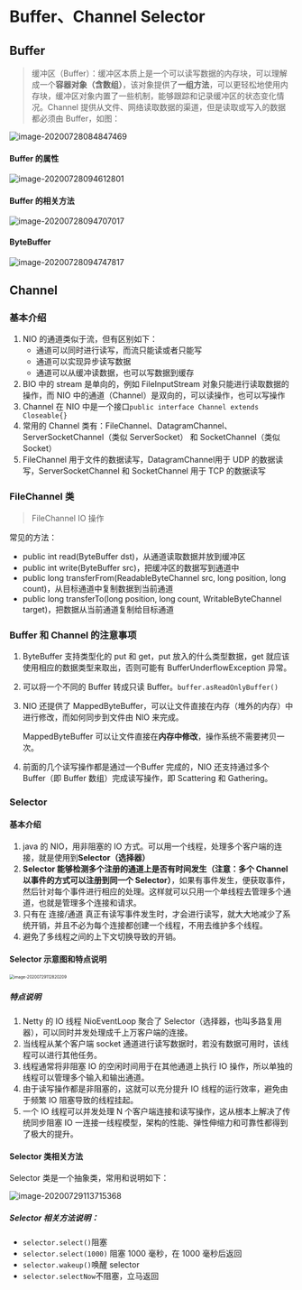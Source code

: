 # Buffer、Channel Selector



## Buffer

> 缓冲区（Buffer）：缓冲区本质上是一个可以读写数据的内存块，可以理解成一个**容器对象（含数组）**，该对象提供了**一组方法**，可以更轻松地使用内存块，缓冲区对象内置了一些机制，能够跟踪和记录缓冲区的状态变化情况。Channel 提供从文件、网络读取数据的渠道，但是读取或写入的数据都必须由 Buffer，如图：

![image-20200728084847469](https://tva1.sinaimg.cn/large/007S8ZIlly1gh6ed9m7exj30wq06cdiy.jpg)

#### Buffer 的属性

![image-20200728094612801](https://tva1.sinaimg.cn/large/007S8ZIlly1gh6g10dp7cj30qm0d479k.jpg)

#### Buffer 的相关方法

![image-20200728094707017](https://tva1.sinaimg.cn/large/007S8ZIlgy1gh6g1y7vl6j314y0oskjl.jpg)

#### ByteBuffer

![image-20200728094747817](https://tva1.sinaimg.cn/large/007S8ZIlgy1gh6g2npgyrj30yc0dmaxs.jpg)





## Channel

### 基本介绍

1. NIO 的通道类似于流，但有区别如下：
   - 通道可以同时进行读写，而流只能读或者只能写
   - 通道可以实现异步读写数据
   - 通道可以从缓冲读数据，也可以写数据到缓存
2. BIO 中的 stream 是单向的，例如 FileInputStream 对象只能进行读取数据的操作，而 NIO 中的通道（Channel）是双向的，可以读操作，也可以写操作
3. Channel 在 NIO 中是一个接口`public interface Channel extends Closeable{}`
4. 常用的 Channel 类有：FileChannel、DatagramChannel、ServerSocketChannel（类似 ServerSocket） 和 SocketChannel（类似 Socket）
5. FileChannel 用于文件的数据读写，DatagramChannel用于 UDP 的数据读写，ServerSocketChannel 和 SocketChannel 用于 TCP 的数据读写



### FileChannel 类

> FileChannel IO 操作

常见的方法：

- public int read(ByteBuffer dst)，从通道读取数据并放到缓冲区
- public int write(ByteBuffer src)，把缓冲区的数据写到通道中
- public long transferFrom(ReadableByteChannel src, long position, long count)，从目标通道中复制数据到当前通道
- public long transferTo(long position, long count, WritableByteChannel target)，把数据从当前通道复制给目标通道



### Buffer 和 Channel 的注意事项

1. ByteBuffer 支持类型化的 put 和 get，put 放入的什么类型数据，get 就应该使用相应的数据类型来取出，否则可能有 BufferUnderflowException 异常。

2. 可以将一个不同的 Buffer 转成只读 Buffer。`buffer.asReadOnlyBuffer()`

3. NIO 还提供了 MappedByteBuffer，可以让文件直接在内存（堆外的内存）中进行修改，而如何同步到文件由 NIO 来完成。

   MappedByteBuffer 可以让文件直接在**内存中修改**，操作系统不需要拷贝一次。

4. 前面的几个读写操作都是通过一个Buffer 完成的，NIO 还支持通过多个 Buffer（即 Buffer 数组）完成读写操作，即 Scattering 和 Gathering。





### Selector

#### 基本介绍

1. java 的 NIO，用非阻塞的 IO 方式。可以用一个线程，处理多个客户端的连接，就是使用到**Selector（选择器）**
2. **Selector 能够检测多个注册的通道上是否有时间发生（注意：多个 Channel 以事件的方式可以注册到同一个 Selector）**，如果有事件发生，便获取事件，然后针对每个事件进行相应的处理。这样就可以只用一个单线程去管理多个通道，也就是管理多个连接和请求。
3. 只有在 连接/通道 真正有读写事件发生时，才会进行读写，就大大地减少了系统开销，并且不必为每个连接都创建一个线程，不用去维护多个线程。
4. 避免了多线程之间的上下文切换导致的开销。



#### Selector 示意图和特点说明

<img src="https://tva1.sinaimg.cn/large/007S8ZIlgy1gh7olky3ykj30j40i243t.jpg" alt="image-20200729112820209" style="zoom:50%;" />

##### 特点说明

1. Netty 的 IO 线程 NioEventLoop 聚合了 Selector（选择器，也叫多路复用器），可以同时并发处理成千上万客户端的连接。
2. 当线程从某个客户端 socket 通道进行读写数据时，若没有数据可用时，该线程可以进行其他任务。
3. 线程通常将非阻塞 IO 的空闲时间用于在其他通道上执行 IO 操作，所以单独的线程可以管理多个输入和输出通道。
4. 由于读写操作都是非阻塞的，这就可以充分提升 IO 线程的运行效率，避免由于频繁 IO 阻塞导致的线程挂起。
5. 一个 IO 线程可以并发处理 N 个客户端连接和读写操作，这从根本上解决了传统同步阻塞 IO 一连接一线程模型，架构的性能、弹性伸缩力和可靠性都得到了极大的提升。



#### Selector 类相关方法

Selector 类是一个抽象类，常用和说明如下：

![image-20200729113715368](https://tva1.sinaimg.cn/large/007S8ZIlgy1gh7ouv9k7oj31260bek9d.jpg)

##### Selector 相关方法说明：

- `selector.select()`阻塞
- `selector.select(1000)` 阻塞 1000 毫秒，在 1000 毫秒后返回
- `selector.wakeup()`唤醒 selector
- `selector.selectNow`不阻塞，立马返回

